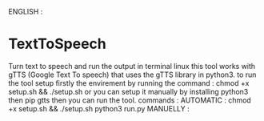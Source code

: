 ENGLISH :
# TextToSpeech
Turn text to speech and run the output in terminal linux 
this tool works with gTTS (Google Text To speech) that uses the gTTS library in python3.
to run the tool setup firstly the envirement by running the command : chmod +x setup.sh && ./setup.sh or you can setup it manually by installing python3 then pip gtts then you can run the tool. commands :
    AUTOMATIC : 
    chmod +x setup.sh && ./setup.sh
    python3 run.py
    MANUELLY :
    
    
